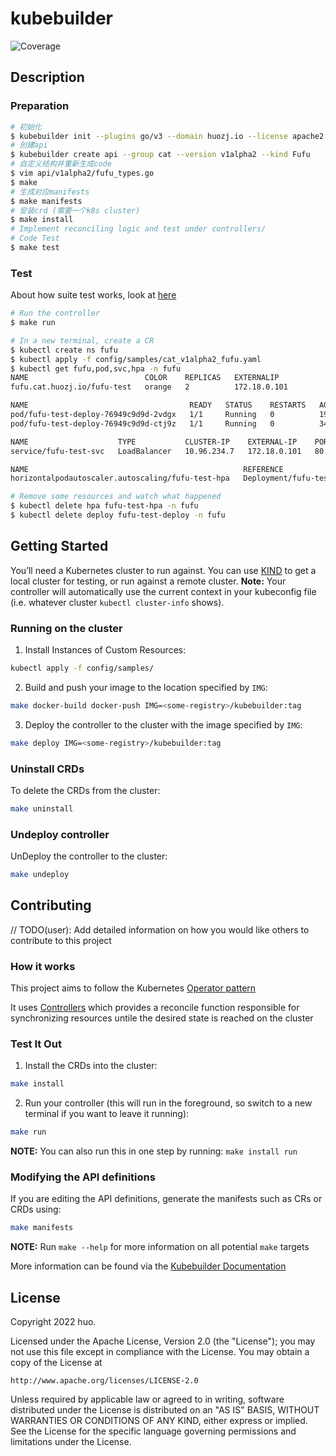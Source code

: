 # kubebuilder
![Coverage](https://img.shields.io/badge/Coverage-87.4%25-brightgreen)

## Description
### Preparation
```sh
# 初始化
$ kubebuilder init --plugins go/v3 --domain huozj.io --license apache2 --owner "huo" --repo github.com/ZhengjunHUO/kubebuilder
# 创建api
$ kubebuilder create api --group cat --version v1alpha2 --kind Fufu
# 自定义结构并重新生成code
$ vim api/v1alpha2/fufu_types.go
$ make
# 生成对应manifests
$ make manifests 
# 安装crd (需要一个k8s cluster)
$ make install
# Implement reconciling logic and test under controllers/
# Code Test
$ make test
```
### Test
About how suite test works, look at [here](https://github.com/kubernetes-sigs/kubebuilder/blob/master/docs/book/src/cronjob-tutorial/testdata/project/controllers/suite_test.go) 
```sh
# Run the controller
$ make run

# In a new terminal, create a CR
$ kubectl create ns fufu
$ kubectl apply -f config/samples/cat_v1alpha2_fufu.yaml
$ kubectl get fufu,pod,svc,hpa -n fufu
NAME                          COLOR    REPLICAS   EXTERNALIP
fufu.cat.huozj.io/fufu-test   orange   2          172.18.0.101

NAME                                    READY   STATUS    RESTARTS   AGE
pod/fufu-test-deploy-76949c9d9d-2vdgx   1/1     Running   0          19s
pod/fufu-test-deploy-76949c9d9d-ctj9z   1/1     Running   0          34s

NAME                    TYPE           CLUSTER-IP    EXTERNAL-IP    PORT(S)        AGE
service/fufu-test-svc   LoadBalancer   10.96.234.7   172.18.0.101   80:30277/TCP   34s

NAME                                                REFERENCE                     TARGETS         MINPODS   MAXPODS   REPLICAS   AGE
horizontalpodautoscaler.autoscaling/fufu-test-hpa   Deployment/fufu-test-deploy   <unknown>/60%   2         5         0          4s

# Remove some resources and watch what happened
$ kubectl delete hpa fufu-test-hpa -n fufu
$ kubectl delete deploy fufu-test-deploy -n fufu
```

## Getting Started
You’ll need a Kubernetes cluster to run against. You can use [KIND](https://sigs.k8s.io/kind) to get a local cluster for testing, or run against a remote cluster.
**Note:** Your controller will automatically use the current context in your kubeconfig file (i.e. whatever cluster `kubectl cluster-info` shows).

### Running on the cluster
1. Install Instances of Custom Resources:

```sh
kubectl apply -f config/samples/
```

2. Build and push your image to the location specified by `IMG`:
	
```sh
make docker-build docker-push IMG=<some-registry>/kubebuilder:tag
```
	
3. Deploy the controller to the cluster with the image specified by `IMG`:

```sh
make deploy IMG=<some-registry>/kubebuilder:tag
```

### Uninstall CRDs
To delete the CRDs from the cluster:

```sh
make uninstall
```

### Undeploy controller
UnDeploy the controller to the cluster:

```sh
make undeploy
```

## Contributing
// TODO(user): Add detailed information on how you would like others to contribute to this project

### How it works
This project aims to follow the Kubernetes [Operator pattern](https://kubernetes.io/docs/concepts/extend-kubernetes/operator/)

It uses [Controllers](https://kubernetes.io/docs/concepts/architecture/controller/) 
which provides a reconcile function responsible for synchronizing resources untile the desired state is reached on the cluster 

### Test It Out
1. Install the CRDs into the cluster:

```sh
make install
```

2. Run your controller (this will run in the foreground, so switch to a new terminal if you want to leave it running):

```sh
make run
```

**NOTE:** You can also run this in one step by running: `make install run`

### Modifying the API definitions
If you are editing the API definitions, generate the manifests such as CRs or CRDs using:

```sh
make manifests
```

**NOTE:** Run `make --help` for more information on all potential `make` targets

More information can be found via the [Kubebuilder Documentation](https://book.kubebuilder.io/introduction.html)

## License

Copyright 2022 huo.

Licensed under the Apache License, Version 2.0 (the "License");
you may not use this file except in compliance with the License.
You may obtain a copy of the License at

    http://www.apache.org/licenses/LICENSE-2.0

Unless required by applicable law or agreed to in writing, software
distributed under the License is distributed on an "AS IS" BASIS,
WITHOUT WARRANTIES OR CONDITIONS OF ANY KIND, either express or implied.
See the License for the specific language governing permissions and
limitations under the License.

